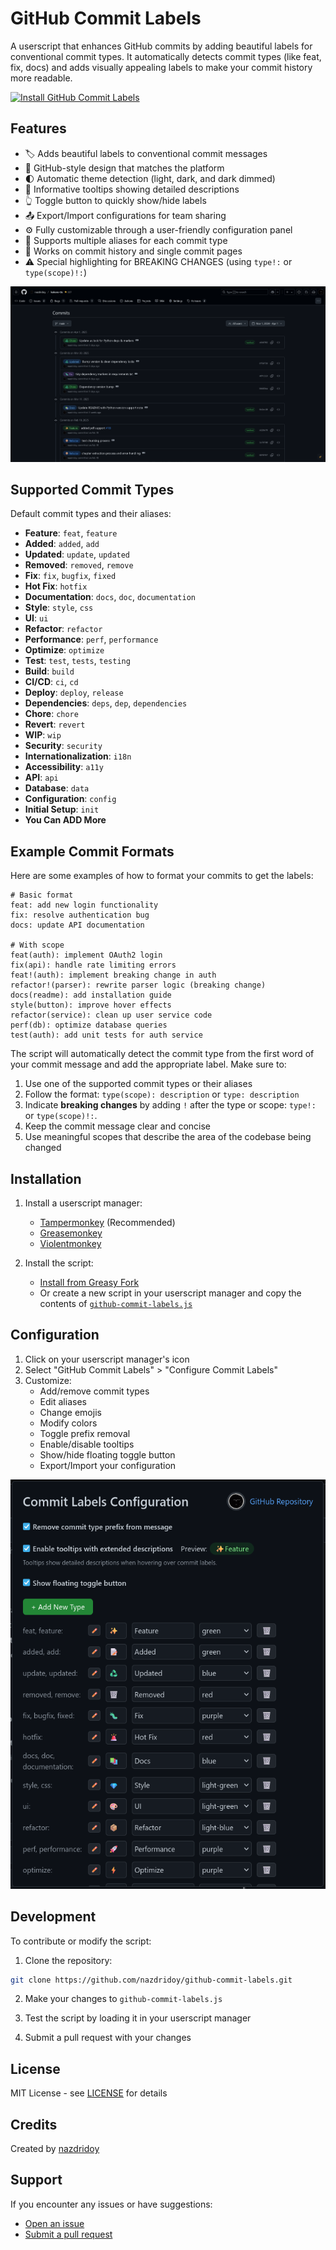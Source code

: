 # GitHub Commit Labels

A userscript that enhances GitHub commits by adding beautiful labels for conventional commit types. It automatically detects commit types (like feat, fix, docs) and adds visually appealing labels to make your commit history more readable.

[![Install GitHub Commit Labels](https://img.shields.io/badge/Install-GitHub%20Commit%20Labels-brightgreen?style=for-the-badge)](https://greasyfork.org/en/scripts/526153-github-commit-labels)

## Features

- 🏷️ Adds beautiful labels to conventional commit messages
- 🎨 GitHub-style design that matches the platform
- 🌓 Automatic theme detection (light, dark, and dark dimmed)
- 💬 Informative tooltips showing detailed descriptions
- 👆 Toggle button to quickly show/hide labels
- 📤 Export/Import configurations for team sharing
- ⚙️ Fully customizable through a user-friendly configuration panel
- 🔄 Supports multiple aliases for each commit type
- 🎯 Works on commit history and single commit pages
- ⚠️ Special highlighting for BREAKING CHANGES (using `type!:` or `type(scope)!:`)


![preview1](https://raw.githubusercontent.com/nazdridoy/github-commit-labels/main/previews/preview1.png)



## Supported Commit Types

Default commit types and their aliases:

- **Feature**: `feat`, `feature`
- **Added**: `added`, `add`
- **Updated**: `update`, `updated`
- **Removed**: `removed`, `remove`
- **Fix**: `fix`, `bugfix`, `fixed`
- **Hot Fix**: `hotfix`
- **Documentation**: `docs`, `doc`, `documentation`
- **Style**: `style`, `css`
- **UI**: `ui`
- **Refactor**: `refactor`
- **Performance**: `perf`, `performance`
- **Optimize**: `optimize`
- **Test**: `test`, `tests`, `testing`
- **Build**: `build`
- **CI/CD**: `ci`, `cd`
- **Deploy**: `deploy`, `release`
- **Dependencies**: `deps`, `dep`, `dependencies`
- **Chore**: `chore`
- **Revert**: `revert`
- **WIP**: `wip`
- **Security**: `security`
- **Internationalization**: `i18n`
- **Accessibility**: `a11y`
- **API**: `api`
- **Database**: `data`
- **Configuration**: `config`
- **Initial Setup**: `init`
- **You Can ADD More**
  
## Example Commit Formats

Here are some examples of how to format your commits to get the labels:

```
# Basic format
feat: add new login functionality
fix: resolve authentication bug
docs: update API documentation

# With scope
feat(auth): implement OAuth2 login
fix(api): handle rate limiting errors
feat!(auth): implement breaking change in auth
refactor!(parser): rewrite parser logic (breaking change)
docs(readme): add installation guide
style(button): improve hover effects
refactor(service): clean up user service code
perf(db): optimize database queries
test(auth): add unit tests for auth service
```

The script will automatically detect the commit type from the first word of your commit message and add the appropriate label. Make sure to:
1. Use one of the supported commit types or their aliases
2. Follow the format: `type(scope): description` or `type: description`
3. Indicate **breaking changes** by adding `!` after the type or scope: `type!:` or `type(scope)!:`.
4. Keep the commit message clear and concise
5. Use meaningful scopes that describe the area of the codebase being changed

## Installation

1. Install a userscript manager:
   - [Tampermonkey](https://www.tampermonkey.net/) (Recommended)
   - [Greasemonkey](https://addons.mozilla.org/en-US/firefox/addon/greasemonkey/)
   - [Violentmonkey](https://violentmonkey.github.io/)

2. Install the script:
   - [Install from Greasy Fork](https://greasyfork.org/en/scripts/526153-github-commit-labels)
   - Or create a new script in your userscript manager and copy the contents of [`github-commit-labels.js`](https://github.com/nazdridoy/github-commit-labels/blob/main/github-commit-labels.js)

## Configuration

1. Click on your userscript manager's icon
2. Select "GitHub Commit Labels" > "Configure Commit Labels"
3. Customize:
   - Add/remove commit types
   - Edit aliases
   - Change emojis
   - Modify colors
   - Toggle prefix removal
   - Enable/disable tooltips
   - Show/hide floating toggle button
   - Export/Import your configuration
  

![preview2](https://raw.githubusercontent.com/nazdridoy/github-commit-labels/main/previews/preview2.png)



## Development

To contribute or modify the script:

1. Clone the repository:
```bash
git clone https://github.com/nazdridoy/github-commit-labels.git
```

2. Make your changes to `github-commit-labels.js`

3. Test the script by loading it in your userscript manager

4. Submit a pull request with your changes

## License

MIT License - see [LICENSE](LICENSE) for details

## Credits

Created by [nazdridoy](https://github.com/nazdridoy)

## Support

If you encounter any issues or have suggestions:
- [Open an issue](https://github.com/nazdridoy/github-commit-labels/issues)
- [Submit a pull request](https://github.com/nazdridoy/github-commit-labels/pulls)

